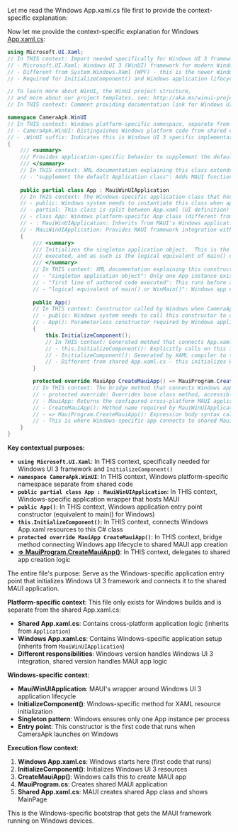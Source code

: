 Let me read the Windows App.xaml.cs file first to provide the context-specific explanation:

Now let me provide the context-specific explanation for Windows [App.xaml.cs](cci:7://file:///c:/Users/Parth/Desktop/2025/Personl/MAUIAPP/CameraApk/App.xaml.cs:0:0-0:0):

````csharp
using Microsoft.UI.Xaml;
// In THIS context: Import needed specifically for Windows UI 3 framework integration
// - Microsoft.UI.Xaml: Windows UI 3 (WinUI) framework for modern Windows applications
// - Different from System.Windows.Xaml (WPF) - this is the newer Windows UI framework
// - Required for InitializeComponent() and Windows application lifecycle

// To learn more about WinUI, the WinUI project structure,
// and more about our project templates, see: http://aka.ms/winui-project-info.
// In THIS context: Comment providing documentation link for Windows UI development

namespace CameraApk.WinUI
// In THIS context: Windows platform-specific namespace, separate from shared CameraApk namespace
// - CameraApk.WinUI: Distinguishes Windows platform code from shared cross-platform code
// - .WinUI suffix: Indicates this is Windows UI 3 specific implementation
{
    /// <summary>
    /// Provides application-specific behavior to supplement the default Application class.
    /// </summary>
    // In THIS context: XML documentation explaining this class extends Windows application behavior
    // - "supplement the default Application class": Adds MAUI functionality to Windows app
    
    public partial class App : MauiWinUIApplication
    // In THIS context: The Windows-specific application class that hosts MAUI framework
    // - public: Windows system needs to instantiate this class when app launches
    // - partial: This class is split between App.xaml (UI definition) and App.xaml.cs (behavior)
    // - class App: Windows platform-specific App class (different from shared CameraApk.App)
    // - : MauiWinUIApplication: Inherits from MAUI's Windows application base class
    // - MauiWinUIApplication: Provides MAUI framework integration with Windows UI 3 lifecycle
    {
        /// <summary>
        /// Initializes the singleton application object.  This is the first line of authored code
        /// executed, and as such is the logical equivalent of main() or WinMain().
        /// </summary>
        // In THIS context: XML documentation explaining this constructor is the Windows entry point
        // - "singleton application object": Only one App instance exists per Windows process
        // - "first line of authored code executed": This runs before any other CameraApk code
        // - "logical equivalent of main() or WinMain()": Windows app entry point like console apps
        
        public App()
        // In THIS context: Constructor called by Windows when CameraApk process starts
        // - public: Windows system needs to call this constructor to create the app
        // - App(): Parameterless constructor required by Windows application model
        {
            this.InitializeComponent();
            // In THIS context: Generated method that connects App.xaml to this C# class
            // - this.InitializeComponent(): Explicitly calls on this instance
            // - InitializeComponent(): Generated by XAML compiler to set up Windows UI resources
            // - Different from shared App.xaml.cs - this initializes Windows-specific resources
        }

        protected override MauiApp CreateMauiApp() => MauiProgram.CreateMauiApp();
        // In THIS context: The bridge method that connects Windows application to MAUI app creation
        // - protected override: Overrides base class method, accessible to derived classes
        // - MauiApp: Returns the configured cross-platform MAUI application
        // - CreateMauiApp(): Method name required by MauiWinUIApplication base class
        // - => MauiProgram.CreateMauiApp(): Expression body syntax calling shared app creation logic
        // - This is where Windows-specific app connects to shared MauiProgram.cs
    }
}
````

**Key contextual purposes:**

* **`using Microsoft.UI.Xaml`**: In THIS context, specifically needed for Windows UI 3 framework and `InitializeComponent()`
* **`namespace CameraApk.WinUI`**: In THIS context, Windows platform-specific namespace separate from shared code
* **`public partial class App : MauiWinUIApplication`**: In THIS context, Windows-specific application wrapper that hosts MAUI
* **`public App()`**: In THIS context, Windows application entry point constructor (equivalent to main() for Windows)
* **`this.InitializeComponent()`**: In THIS context, connects Windows App.xaml resources to this C# class
* **`protected override MauiApp CreateMauiApp()`**: In THIS context, bridge method connecting Windows app lifecycle to shared MAUI app creation
* **[=> MauiProgram.CreateMauiApp()](cci:1://file:///c:/Users/Parth/Desktop/2025/Personl/MAUIAPP/CameraApk/Platforms/Windows/App.xaml.cs:21:8-21:82)**: In THIS context, delegates to shared app creation logic

The entire file's purpose: Serve as the Windows-specific application entry point that initializes Windows UI 3 framework and connects it to the shared MAUI application.

**Platform-specific context**: This file only exists for Windows builds and is separate from the shared App.xaml.cs:

* **Shared App.xaml.cs**: Contains cross-platform application logic (inherits from `Application`)
* **Windows App.xaml.cs**: Contains Windows-specific application setup (inherits from `MauiWinUIApplication`)
* **Different responsibilities**: Windows version handles Windows UI 3 integration, shared version handles MAUI app logic

**Windows-specific context**:

* **MauiWinUIApplication**: MAUI's wrapper around Windows UI 3 application lifecycle
* **InitializeComponent()**: Windows-specific method for XAML resource initialization
* **Singleton pattern**: Windows ensures only one App instance per process
* **Entry point**: This constructor is the first code that runs when CameraApk launches on Windows

**Execution flow context**:

1. **Windows App.xaml.cs**: Windows starts here (first code that runs)
1. **InitializeComponent()**: Initializes Windows UI 3 resources
1. **CreateMauiApp()**: Windows calls this to create MAUI app
1. **MauiProgram.cs**: Creates shared MAUI application
1. **Shared App.xaml.cs**: MAUI creates shared App class and shows MainPage

This is the Windows-specific bootstrap that gets the MAUI framework running on Windows devices.
